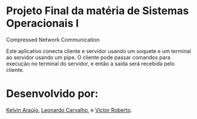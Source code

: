 # Projeto Final da matéria de Sistemas Operacionais I
Compressed Network Communication

Este aplicativo conecta cliente e servidor usando um soquete e um terminal ao servidor usando um pipe.
O cliente pode passar comandos para execução no terminal do servidor, e então a saída será recebida pelo cliente.



# Desenvolvido por:
[Kelvin Araújo](https://github.com/DilliKel),
[Leonardo Carvalho](https://github.com/leonardocarMS), e
[Victor Roberto](https://github.com/mandaver).
